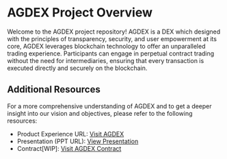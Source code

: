 # AGDEX Project Overview

Welcome to the AGDEX project repository! AGDEX is  a DEX which designed with the principles of transparency, security, and user empowerment at its core, AGDEX leverages blockchain technology to offer an unparalleled trading experience. Participants can engage in perpetual contract trading without the need for intermediaries, ensuring that every transaction is executed directly and securely on the blockchain. 

## Additional Resources
For a more comprehensive understanding of AGDEX and to get a deeper insight into our vision and objectives, please refer to the following resources:

- Product Experience URL: [Visit AGDEX](https://agdex.io/)
- Presentation (PPT URL): [View Presentation](https://docs.google.com/presentation/d/1jquMR3EaxqXscC1dNXlj11uk0lA-jutmAOrtJazENFc/edit?usp=sharing)
- Contract[WIP]: [Visit AGDEX Contract](https://github.com/Carl-s-hackthon-team/contracts)
